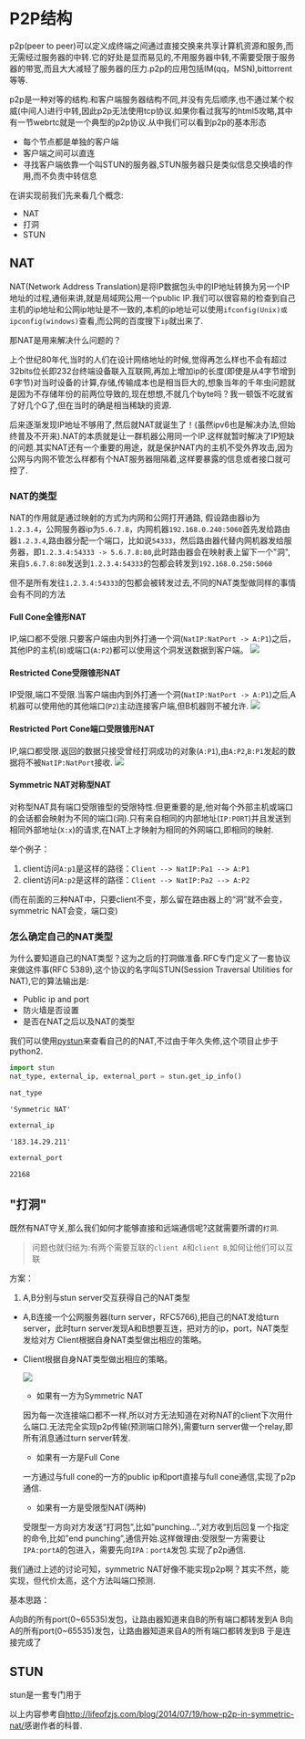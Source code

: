 
# P2P结构

p2p(peer to peer)可以定义成终端之间通过直接交换来共享计算机资源和服务,而无需经过服务器的中转.它的好处是显而易见的,不用服务器中转,不需要受限于服务器的带宽,而且大大减轻了服务器的压力.p2p的应用包括IM(qq，MSN),bittorrent等等.

p2p是一种对等的结构.和客户端服务器结构不同,并没有先后顺序,也不通过某个权威(中间人)进行中转,因此p2p无法使用tcp协议.如果你看过我写的html5攻略,其中有一节webrtc就是一个典型的p2p协议.从中我们可以看到p2p的基本形态

+ 每个节点都是单独的客户端
+ 客户端之间可以直连
+ 寻找客户端依靠一个叫STUN的服务器,STUN服务器只是类似信息交换墙的作用,而不负责中转信息


在讲实现前我们先来看几个概念:

+ NAT
+ 打洞
+ STUN

## NAT

NAT(Network Address Translation)是将IP数据包头中的IP地址转换为另一个IP地址的过程,通俗来讲,就是局域网公用一个public IP.我们可以很容易的检查到自己主机的ip地址和公网ip地址是不一致的,本机的ip地址可以使用`ifconfig(Unix)或ipconfig(windows)`查看,而公网的百度搜下`ip`就出来了.

那NAT是用来解决什么问题的？

上个世纪80年代,当时的人们在设计网络地址的时候,觉得再怎么样也不会有超过32bits位长即232台终端设备联入互联网,再加上增加ip的长度(即使是从4字节增到6字节)对当时设备的计算,存储,传输成本也是相当巨大的,想象当年的千年虫问题就是因为不存储年份的前两位导致的,现在想想,不就几个byte吗？我一顿饭不吃就省了好几个G了,但在当时的确是相当稀缺的资源.

后来逐渐发现IP地址不够用了,然后就NAT就诞生了！(虽然ipv6也是解决办法,但始终普及不开来).NAT的本质就是让一群机器公用同一个IP.这样就暂时解决了IP短缺的问题.其实NAT还有一个重要的用途，就是保护NAT内的主机不受外界攻击,因为公网与内网不管怎么样都有个NAT服务器阻隔着,这样要暴露的信息或者接口就可控了.

### NAT的类型

NAT的作用就是通过映射的方式为内网和公网打开通路,
假设路由器ip为`1.2.3.4`，公网服务器ip为`5.6.7.8`，内网机器`192.168.0.240:5060`首先发给路由器`1.2.3.4`,路由器分配一个端口，比如说`54333`，然后路由器代替内网机器发给服务器，即`1.2.3.4:54333 -> 5.6.7.8:80`,此时路由器会在映射表上留下一个"洞",来自`5.6.7.8:80`发送到`1.2.3.4:54333`的包都会转发到`192.168.0.250:5060`

但不是所有发往`1.2.3.4:54333`的包都会被转发过去,不同的NAT类型做同样的事情会有不同的方法

#### Full Cone全锥形NAT


IP,端口都不受限.只要客户端由内到外打通一个洞(`NatIP:NatPort -> A:P1`)之后，其他IP的主机(`B`)或端口(`A:P2`)都可以使用这个洞发送数据到客户端。
![](full_cone.png)


#### Restricted Cone受限锥形NAT


IP受限,端口不受限.当客户端由内到外打通一个洞(`NatIP:NatPort -> A:P1`)之后,A机器可以使用他的其他端口(`P2`)主动连接客户端,但B机器则不被允许.
![](Restricted_Cone.png)


#### Restricted Port Cone端口受限锥形NAT

IP,端口都受限.返回的数据只接受曾经打洞成功的对象(`A:P1`),由`A:P2`,`B:P1`发起的数据将不被`NatIP:NatPort`接收.
![](Restricted_Port_Cone.png)

#### Symmetric NAT对称型NAT

对称型NAT具有端口受限锥型的受限特性.但更重要的是,他对每个外部主机或端口的会话都会映射为不同的端口(洞).只有来自相同的内部地址(`IP:PORT`)并且发送到相同外部地址(`X:x`)的请求,在NAT上才映射为相同的外网端口,即相同的映射.

举个例子：

1. client访问`A:p1`是这样的路径：`Client --> NatIP:Pa1 --> A:P1`
2. client访问`A:p2`是这样的路径：`Client --> NatIP:Pa2 --> A:P2`

(而在前面的三种NAT中，只要client不变，那么留在路由器上的“洞”就不会变，symmetric NAT会变，端口变)


### 怎么确定自己的NAT类型


为什么要知道自己的NAT类型？这为之后的打洞做准备.RFC专门定义了一套协议来做这件事(RFC 5389),这个协议的名字叫STUN(Session Traversal Utilities for NAT),它的算法输出是:

+ Public ip and port
+ 防火墙是否设置
+ 是否在NAT之后以及NAT的类型

我们可以使用[pystun](https://github.com/jtriley/pystun)来查看自己的的NAT,不过由于年久失修,这个项目止步于python2.


```python
import stun
nat_type, external_ip, external_port = stun.get_ip_info()
```


```python
nat_type
```




    'Symmetric NAT'




```python
external_ip
```




    '183.14.29.211'




```python
external_port 
```




    22168



## "打洞"


既然有NAT守关,那么我们如何才能够直接和远端通信呢?这就需要所谓的`打洞`.

> 问题也就归结为:有两个需要互联的`client A`和`client B`,如何让他们可以互联

方案：

1. A,B分别与stun server交互获得自己的NAT类型

+ A,B连接一个公网服务器(turn server，RFC5766),把自己的NAT发给turn server，此时turn server发现A和B想要互连，把对方的ip，port，NAT类型发给对方
Client根据自身NAT类型做出相应的策略。

+ Client根据自身NAT类型做出相应的策略。

    ![](turn.png)
    + 如果有一方为Symmetric NAT

    因为每一次连接端口都不一样,所以对方无法知道在对称NAT的client下次用什么端口.无法完全实现p2p传输(预测端口除外),需要turn server做一个relay,即所有消息通过turn server转发.

    + 如果有一方是Full Cone
    
    一方通过与full cone的一方的public ip和port直接与full cone通信,实现了p2p通信.

    + 如果有一方是受限型NAT(两种)

    受限型一方向对方发送“打洞包”,比如”punching…”,对方收到后回复一个指定的命令,比如”end punching”,通信开始.这样做理由:受限型一方需要让`IPA:portA`的包进入，需要先向`IPA：portA`发包.实现了p2p通信.
    


我们通过上述的讨论可知，symmetric NAT好像不能实现p2p啊？其实不然，能实现，但代价太高，这个方法叫端口预测.

基本思路：

A向B的所有port(0~65535)发包，让路由器知道来自B的所有端口都转发到A
B向A的所有port(0~65535)发包，让路由器知道来自A的所有端口都转发到B
于是连接完成了

## STUN

stun是一套专门用于

以上内容参考自<http://lifeofzjs.com/blog/2014/07/19/how-p2p-in-symmetric-nat/>感谢作者的科普.
